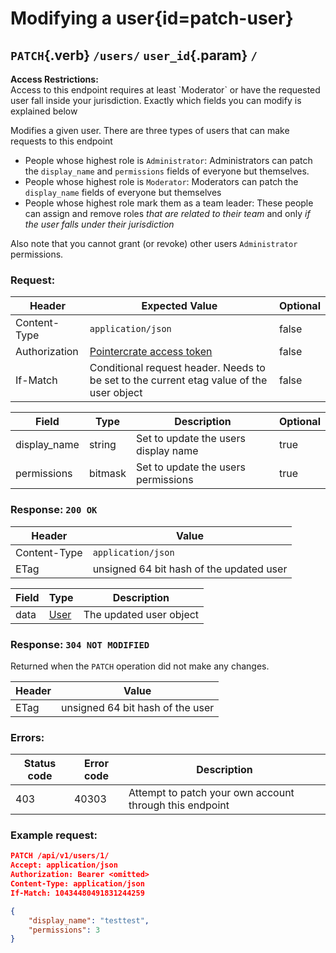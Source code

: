 <div class='panel fade js-scroll-anim' data-anim='fade'>

# Modifying a user{id=patch-user}

## `PATCH`{.verb} `/users/` `user_id`{.param} `/`

<div class='info-dark-grey'>
<b>Access Restrictions:</b><br>
Access to this endpoint requires at least `Moderator` or have the requested user fall inside your jurisdiction. Exactly which fields you can modify is explained below
</div>

Modifies a given user. There are three types of users that can make requests to this endpoint

+ People whose highest role is `Administrator`: Administrators can patch the `display_name` and `permissions` fields of everyone but themselves.
+ People whose highest role is `Moderator`: Moderators can patch the `display_name` fields of everyone but themselves
+ People whose highest role mark them as a team leader: These people can assign and remove roles _that are related to their team_ and only _if the user falls under their jurisdiction_

Also note that you cannot grant (or revoke) other users `Administrator` permissions.

### Request:

| Header        | Expected Value                                                                           | Optional |
| ------------- | ---------------------------------------------------------------------------------------- | -------- |
| Content-Type  | `application/json`                                                           | false    |
| Authorization | [Pointercrate access token](/documentation/#access-tokens)                               | false    |
| If-Match      | Conditional request header. Needs to be set to the current etag value of the user object | false    |

| Field        | Type    | Description                          | Optional |
| ------------ | ------- | ------------------------------------ | -------- |
| display_name | string  | Set to update the users display name | true     |
| permissions  | bitmask | Set to update the users permissions  | true     |

### Response: `200 OK`

| Header       | Value                                    |
| ------------ | ---------------------------------------- |
| Content-Type | `application/json`                       |
| ETag         | unsigned 64 bit hash of the updated user |

| Field | Type                                 | Description             |
| ----- | ------------------------------------ | ----------------------- |
| data  | [User](/documentation/objects/#user) | The updated user object |

### Response: `304 NOT MODIFIED`

Returned when the `PATCH` operation did not make any changes.

| Header | Value                            |
| ------ | -------------------------------- |
| ETag   | unsigned 64 bit hash of the user |

### Errors:

| Status code | Error code | Description                                                                              |
| ----------- | ---------- | ----------------------------------------------------------------------------------------|
|403|40303| Attempt to patch your own account through this endpoint|

### Example request:

```json
PATCH /api/v1/users/1/
Accept: application/json
Authorization: Bearer <omitted>
Content-Type: application/json
If-Match: 10434480491831244259

{
    "display_name": "testtest",
    "permissions": 3
}
```

</div>
